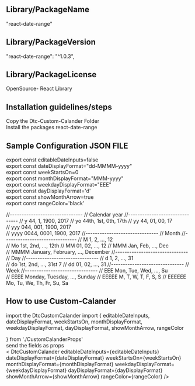 ## Library/PackageName
"react-date-range"

## Library/PackageVersion
"react-date-range": "^1.0.3",

## Library/PackageLicense
OpenSource- React Library

## Installation guidelines/steps

Copy the Dtc-Custom-Calander Folder <br>
Install the packages react-date-range <br>

## Sample Configuration JSON FILE
export const editableDateInputs=false <br> 
export const dateDisplayFormat="dd-MMMM-yyyy" <br>
export const weekStartsOn=0<br>
export const monthDisplayFormat="MMM-yyyy"<br>
export const weekdayDisplayFormat="EEE"<br>
export const dayDisplayFormat='d'<br>
export const showMonthArrow=true<br>
export const rangeColor='black'<br>

 //-------------------------------
// Calendar year
//-------------------------------
//  y	44, 1, 1900, 2017
// yo	44th, 1st, 0th, 17th
// yy	44, 01, 00, 17	
// yyy	044, 001, 1900, 2017	
// yyyy	0044, 0001, 1900, 2017
//-------------------------------
// Month
//-------------------------------
// M	1, 2, ..., 12	
// Mo	1st, 2nd, ..., 12th	
// MM	01, 02, ..., 12	
// MMM	Jan, Feb, ..., Dec	
// MMMM	January, February, ..., December
//-------------------------------
// Day
//-------------------------------
// d	1, 2, ..., 31	
// do	1st, 2nd, ..., 31st	7
// dd	01, 02, ..., 31
//-------------------------------
// Week
//-------------------------------
// EEE	Mon, Tue, Wed, ..., Su	
// EEEE	Monday, Tuesday, ..., Sunday
// EEEEE	M, T, W, T, F, S, S	
// EEEEEE	Mo, Tu, We, Th, Fr, Su, Sa


## How to use Custom-Calander
import the DtcCustomCalander
import {
    editableDateInputs,
    dateDisplayFormat,
    weekStartsOn,
    monthDisplayFormat,
    weekdayDisplayFormat,
    dayDisplayFormat,
    showMonthArrow,
    rangeColor

} from './CustomCalanderProps'<br>
send the fields as props <br>
< DtcCustomCalander
                editableDateInputs={editableDateInputs}
                dateDisplayFormat={dateDisplayFormat}
                weekStartsOn={weekStartsOn}
                monthDisplayFormat={monthDisplayFormat}
                weekdayDisplayFormat={weekdayDisplayFormat}
                dayDisplayFormat={dayDisplayFormat}
                showMonthArrow={showMonthArrow}
                rangeColor={rangeColor}
/>
